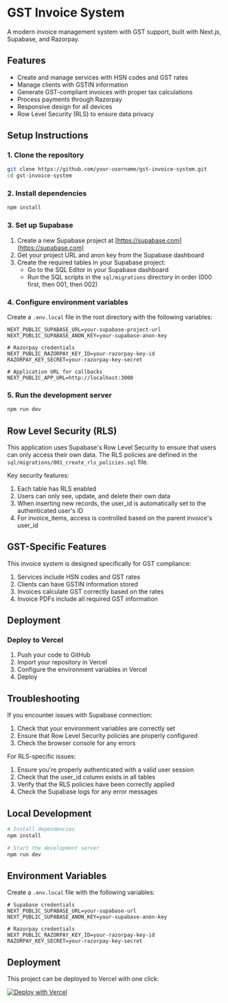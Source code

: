 # GST Invoice System

A modern invoice management system with GST support, built with Next.js, Supabase, and Razorpay.

## Features

- Create and manage services with HSN codes and GST rates
- Manage clients with GSTIN information
- Generate GST-compliant invoices with proper tax calculations
- Process payments through Razorpay
- Responsive design for all devices
- Row Level Security (RLS) to ensure data privacy

## Setup Instructions

### 1. Clone the repository

```bash
git clone https://github.com/your-username/gst-invoice-system.git
cd gst-invoice-system
```

### 2. Install dependencies

```bash
npm install
```

### 3. Set up Supabase

1. Create a new Supabase project at [https://supabase.com](https://supabase.com)
2. Get your project URL and anon key from the Supabase dashboard
3. Create the required tables in your Supabase project:
   - Go to the SQL Editor in your Supabase dashboard
   - Run the SQL scripts in the `sql/migrations` directory in order (000 first, then 001, then 002)

### 4. Configure environment variables

Create a `.env.local` file in the root directory with the following variables:

```
NEXT_PUBLIC_SUPABASE_URL=your-supabase-project-url
NEXT_PUBLIC_SUPABASE_ANON_KEY=your-supabase-anon-key

# Razorpay credentials
NEXT_PUBLIC_RAZORPAY_KEY_ID=your-razorpay-key-id
RAZORPAY_KEY_SECRET=your-razorpay-key-secret

# Application URL for callbacks
NEXT_PUBLIC_APP_URL=http://localhost:3000
```

### 5. Run the development server

```bash
npm run dev
```

## Row Level Security (RLS)

This application uses Supabase's Row Level Security to ensure that users can only access their own data. The RLS policies are defined in the `sql/migrations/001_create_rls_policies.sql` file.

Key security features:

1. Each table has RLS enabled
2. Users can only see, update, and delete their own data
3. When inserting new records, the user_id is automatically set to the authenticated user's ID
4. For invoice_items, access is controlled based on the parent invoice's user_id

## GST-Specific Features

This invoice system is designed specifically for GST compliance:

1. Services include HSN codes and GST rates
2. Clients can have GSTIN information stored
3. Invoices calculate GST correctly based on the rates
4. Invoice PDFs include all required GST information

## Deployment

### Deploy to Vercel

1. Push your code to GitHub
2. Import your repository in Vercel
3. Configure the environment variables in Vercel
4. Deploy

## Troubleshooting

If you encounter issues with Supabase connection:

1. Check that your environment variables are correctly set
2. Ensure that Row Level Security policies are properly configured
3. Check the browser console for any errors

For RLS-specific issues:

1. Ensure you're properly authenticated with a valid user session
2. Check that the user_id column exists in all tables
3. Verify that the RLS policies have been correctly applied
4. Check the Supabase logs for any error messages

## Local Development

```bash
# Install dependencies
npm install

# Start the development server
npm run dev
```

## Environment Variables

Create a `.env.local` file with the following variables:

```
# Supabase credentials
NEXT_PUBLIC_SUPABASE_URL=your-supabase-url
NEXT_PUBLIC_SUPABASE_ANON_KEY=your-supabase-anon-key

# Razorpay credentials
NEXT_PUBLIC_RAZORPAY_KEY_ID=your-razorpay-key-id
RAZORPAY_KEY_SECRET=your-razorpay-key-secret
```

## Deployment

This project can be deployed to Vercel with one click:

[![Deploy with Vercel](https://vercel.com/button)](https://vercel.com/new/clone?repository-url=https%3A%2F%2Fgithub.com%2Fyourname%2Fgst-invoice-system) 